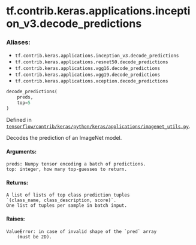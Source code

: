 <div itemscope itemtype="http://developers.google.com/ReferenceObject">
<meta itemprop="name" content="tf.contrib.keras.applications.inception_v3.decode_predictions" />
</div>

# tf.contrib.keras.applications.inception_v3.decode_predictions

### Aliases:

* `tf.contrib.keras.applications.inception_v3.decode_predictions`
* `tf.contrib.keras.applications.resnet50.decode_predictions`
* `tf.contrib.keras.applications.vgg16.decode_predictions`
* `tf.contrib.keras.applications.vgg19.decode_predictions`
* `tf.contrib.keras.applications.xception.decode_predictions`

``` python
decode_predictions(
    preds,
    top=5
)
```



Defined in [`tensorflow/contrib/keras/python/keras/applications/imagenet_utils.py`](https://www.tensorflow.org/code/tensorflow/contrib/keras/python/keras/applications/imagenet_utils.py).

Decodes the prediction of an ImageNet model.

#### Arguments:

    preds: Numpy tensor encoding a batch of predictions.
    top: integer, how many top-guesses to return.


#### Returns:

    A list of lists of top class prediction tuples
    `(class_name, class_description, score)`.
    One list of tuples per sample in batch input.


#### Raises:

    ValueError: in case of invalid shape of the `pred` array
        (must be 2D).